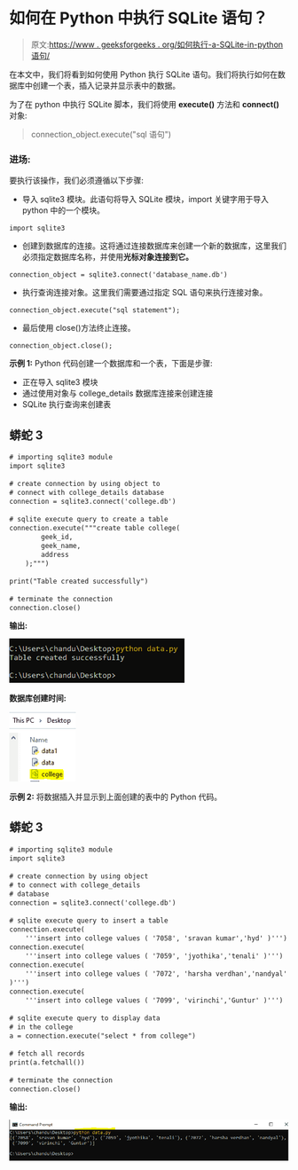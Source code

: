 # 如何在 Python 中执行 SQLite 语句？

> 原文:[https://www . geeksforgeeks . org/如何执行-a-SQLite-in-python 语句/](https://www.geeksforgeeks.org/how-to-execute-a-sqlite-statement-in-python/)

在本文中，我们将看到如何使用 Python 执行 SQLite 语句。我们将执行如何在数据库中创建一个表，插入记录并显示表中的数据。

为了在 python 中执行 SQLite 脚本，我们将使用 **execute()** 方法和 **connect()** 对象:

> connection_object.execute("sql 语句")

### **进场:**

要执行该操作，我们必须遵循以下步骤:

*   导入 sqlite3 模块。此语句将导入 SQLite 模块，import 关键字用于导入 python 中的一个模块。

```
import sqlite3
```

*   创建到数据库的连接。这将通过连接数据库来创建一个新的数据库，这里我们必须指定数据库名称，并使用**光标对象连接到它。**

```
connection_object = sqlite3.connect('database_name.db')
```

*   执行查询连接对象。这里我们需要通过指定 SQL 语句来执行连接对象。

```
connection_object.execute("sql statement");
```

*   最后使用 close()方法终止连接。

```
connection_object.close();
```

**示例 1:** Python 代码创建一个数据库和一个表，下面是步骤:

*   正在导入 sqlite3 模块
*   通过使用对象与 college_details 数据库连接来创建连接
*   SQLite 执行查询来创建表

## 蟒蛇 3

```
# importing sqlite3 module
import sqlite3

# create connection by using object to 
# connect with college_details database
connection = sqlite3.connect('college.db')

# sqlite execute query to create a table
connection.execute("""create table college(
        geek_id,
        geek_name,
        address
    );""")

print("Table created successfully")

# terminate the connection
connection.close()
```

**输出:**

![](img/37f3eb74ac66dfc3cc7dd74305dd0b24.png)

**数据库创建时间:**

![](img/ce561701352127dc4d398d91b04d8732.png)

**示例 2:** 将数据插入并显示到上面创建的表中的 Python 代码。

## 蟒蛇 3

```
# importing sqlite3 module
import sqlite3

# create connection by using object 
# to connect with college_details 
# database
connection = sqlite3.connect('college.db')

# sqlite execute query to insert a table
connection.execute(
    '''insert into college values ( '7058', 'sravan kumar','hyd' )''')
connection.execute(
    '''insert into college values ( '7059', 'jyothika','tenali' )''')
connection.execute(
    '''insert into college values ( '7072', 'harsha verdhan','nandyal' )''')
connection.execute(
    '''insert into college values ( '7099', 'virinchi','Guntur' )''')

# sqlite execute query to display data
# in the college
a = connection.execute("select * from college")

# fetch all records
print(a.fetchall())

# terminate the connection
connection.close()
```

**输出:**

![](img/5ce7f1836add525d2336de036af4031e.png)